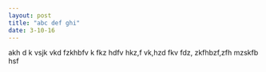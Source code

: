 ```yaml
---
layout: post
title: "abc def ghi"
date: 3-10-16
---
```


akh d k vsjk vkd fzkhbfv k fkz hdfv hkz,f vk,hzd fkv fdz, zkfhbzf,zfh mzskfb hsf

